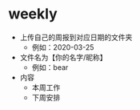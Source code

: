 # weekly
* 上传自己的周报到对应日期的文件夹
  *  例如：2020-03-25
* 文件名为【你的名字/昵称】
  *  例如：bear
* 内容
  * 本周工作
  * 下周安排 
